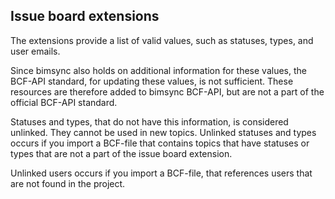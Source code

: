 ## Issue board extensions
The extensions provide a list of valid values, such as statuses, types, and user emails.

Since bimsync also holds on additional information for these values, the BCF-API standard, for updating these values, is not sufficient.
These resources are therefore added to bimsync BCF-API, but are not a part of the official BCF-API standard.

Statuses and types, that do not have this information, is considered unlinked. They cannot be used in new topics.
Unlinked statuses and types occurs if you import a BCF-file that contains topics that have statuses or types that are not a part of the issue board extension.

Unlinked users occurs if you import a BCF-file, that references users that are not found in the project.
